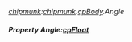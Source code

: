 _[chipmunk](../../modules/chipmunk/chipmunk-module.md):[chipmunk](../../modules/chipmunk/chipmunk-module.md).[cpBody](../../modules/chipmunk/chipmunk-cpbody.md).Angle_
##### Property Angle:[cpFloat](../../modules/chipmunk/chipmunk-cpfloat.md)
